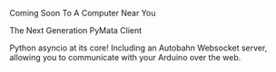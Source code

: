 Coming Soon To A Computer Near You


The Next Generation PyMata Client

Python asyncio at its core!
Including an Autobahn Websocket server, allowing you to communicate with your Arduino over the web.